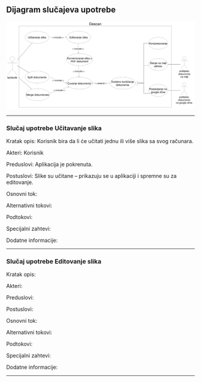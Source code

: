 ## Dijagram slučajeva upotrebe
![](dijagram_slucajeva_upotrebe.png) 
___

### Slučaj upotrebe Učitavanje slika
Kratak opis: Korisnik bira da li će učitati jednu ili više slika sa svog računara.

Akteri: Korisnik

Preduslovi: Aplikacija je pokrenuta.

Postuslovi: Slike su učitane – prikazuju se u aplikaciji i spremne su za editovanje.

Osnovni tok:

Alternativni tokovi:

Podtokovi:

Specijalni zahtevi:

Dodatne informacije:

___
### Slučaj upotrebe Editovanje slika
Kratak opis: 

Akteri: 

Preduslovi:

Postuslovi:

Osnovni tok:

Alternativni tokovi:

Podtokovi:

Specijalni zahtevi:

Dodatne informacije:
___
